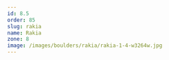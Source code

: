 ```yaml
---
id: 8.5
order: 85
slug: rakia
name: Rakia
zone: 8
image: /images/boulders/rakia/rakia-1-4-w3264w.jpg
---
```

